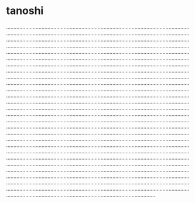 # tanoshi

.........................................................................................................................................................................................................................................................................................................................................................................................................................................................................................................................................................................................................................................................................................................................................................................................................................................................................................................................................................................................................................................................................................................................................................................................................................................................................................................................................................................................................................................................................................................................................................................................................................................................................................................................................................................................................................................................................................................................................................................................................................................................................................................................................................................................................................................................................................................................................................................................................................................................................................................................................................................................................................................................................................................................................................................................................................................................................................................................................................................................................................................................................................................................................................................................................................................................................................................................................................................................................................................................................................................................................................................................
